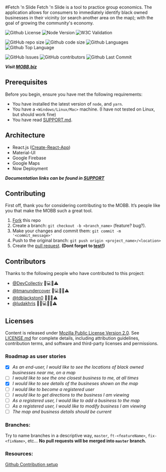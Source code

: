 #Fetch 'n Slide
Fetch 'n Slide is a tool to practice group economics. The application allows for consumers to immediately identify black owned businesses in their vicinity (or search another area on the map); with the goal of growing the community's economy.

<!--- These are examples. See https://shields.io for others or to customize this set of shields. You might want to include dependencies, project status and license info here --->
![Github License](https://img.shields.io/github/license/tdotholla/mobb)
![Node Version](https://img.shields.io/node/v/canary)
![W3C Validation](https://img.shields.io/w3c-validation/default?targetUrl=https%3A%2F%2Fwww.mobb.biz)

![GitHub repo size](https://img.shields.io/github/repo-size/tdotholla/mobb)
![Github code size](https://img.shields.io/github/languages/code-size/tdotholla/mobb)
![Github Languages](https://img.shields.io/github/languages/count/tdotholla/mobb)
![Github Top Language](https://img.shields.io/github/languages/top/tdotholla/mobb)

![GitHub Issues](https://img.shields.io/github/issues-raw/tdotholla/mobb)
![GitHub contributors](https://img.shields.io/github/contributors/tdotholla/mobb)
![Github Last Commit](https://img.shields.io/github/last-commit/tdotholla/mobb)
<!--

![Github Commit Activity](https://img.shields.io/github/commit-activity/m/tdotholla/mobb)
![GitHub stars](https://img.shields.io/github/stars/tdotholla/mobb?style=social)
![GitHub forks](https://img.shields.io/github/forks/tdotholla/mobb?style=social)
![Github Manifest Version](https://img.shields.io/github/manifest-json/v/tdotholla/mobb)

-->

**_Visit [MOBB.biz](https://mobb.biz)_**

## Prerequisites

Before you begin, ensure you have met the following requirements:
* You have installed the latest version of `node`, and `yarn`.
* You have a `<Windows/Linux/Mac>` machine. (I have not tested on Linux, but should work fine)
* You have read [SUPPORT.md](SUPPORT.md).


## Architecture

- React.js ([Create-React-App](https://github.com/facebook/create-react-app))
- Material-UI
- Google Firebase
- Google Maps
- Now Deployment

**_Documentation links can be found in [SUPPORT](SUPPORT.md)_**

## Contributing

First off, thank you for considering contributing to the MOBB. It’s people like you that make the MOBB such a great tool.

1. [Fork](https://github.com/tdotholla/MOBB.git) this repo
2. Create a branch: `git checkout -b <branch_name>` (feature? bug?).
3. Make your changes and commit them: `git commit -m '<commit_message>'`
4. Push to the original branch: `git push origin <project_name>/<location>`
5. Create the [pull request](). **(Dont forget to [test!]())**

## Contributors

Thanks to the following people who have contributed to this project:

* [@DevCollectiv](https://github.com/DevCollectiv) 📖💻🤔⚠️
* [@tmanundercover](https://github.com/tmanundercover) 🐛💻🤔👀⚠️
* [@tdblackston0](https://github.com/tdblackston0) 🐛🤔👀⚠️
* [@ludakhris](https://github.com/ludakhris) 💬🐛💻🤔👀⚠️


## Licenses

Content is released under [Mozilla Public License Version 2.0](). See [LICENSE.md](LICENSE.MD) for complete details, including attribution guidelines, contribution terms, and software and third-party licenses and permissions.

### Roadmap as user stories

- [x] _As an end-user, I would like to see the locations of black owned businesses near me, on a map_
- [ ] _I would like to see the one closest business to me, at all times_
- [x] _I would like to see details of the busineses shown on the map_
- [ ] _I would like to become a registered user_
- [ ] _I would like to get directions to the business I am viewing_
- [ ] _As a registered user, I would like to add a business to the map_
- [ ] _As a registered user, I would like to modify business I am viewing_
- [ ] _The map and business details should be current_

### Branches:

Try to name branches in a descriptive way, `master`, `ft-<featureName>`, `fix-<fixName>`, etc...
**No pull requests will be merged into `master` branch.**

### Resources:

[Github Contribution setup](https://help.github.com/en/github/building-a-strong-community/setting-up-your-project-for-healthy-contributions)
